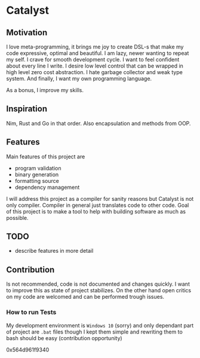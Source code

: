 # Catalyst

## Motivation

I love meta-programming, it brings me joy to create DSL-s that make my code expressive, optimal and beautiful. I am lazy, newer wanting to repeat my self. I crave for smooth development cycle. I want to feel confident about every line I write. I desire low level control that can be wrapped in high level zero cost abstraction. I hate garbage collector and weak type system. And finally, I want my own programming language.

As a bonus, I improve my skills.

## Inspiration

Nim, Rust and Go in that order. Also encapsulation and methods from OOP.

## Features

Main features of this project are

- program validation
- binary generation
- formatting source
- dependency management

I will address this project as a compiler for sanity reasons but Catalyst is not only compiler. Compiler in general just translates code to other code. Goal of this project is to make a tool to help with building software as much as possible.

## TODO

- describe features in more detail

## Contribution

Is not recommended, code is not documented and changes quickly. I want to improve this as state of project stabilizes. On the other hand open critics on my code are welcomed and can be performed trough issues.

### How to run Tests

My development environment is `Windows 10` (sorry) and only dependant part of project are `.bat` files though I kept them simple and rewriting them to bash should be easy (contribution opportunity)

0x564d961f9340